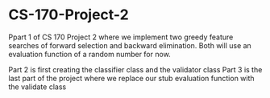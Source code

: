 # CS-170-Project-2
Ppart 1 of CS 170 Project 2 where we implement two greedy feature searches of forward selection and backward elimination. Both will use an evaluation function of a random number for now.

Part 2 is first creating the classifier class and the validator class 
Part 3 is the last part of the project where we replace our stub evaluation function with the validate class